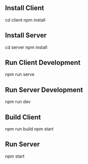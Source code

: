 ## Install Client

cd client
npm install

## Install Server

cd server
npm install

## Run Client Development

npm run serve

## Run Server Development

npm run dev

## Build Client

npm run build
npm start

## Run Server

npm start
